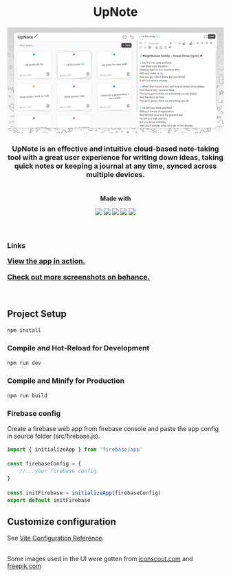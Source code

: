 <h1 align="center">UpNote</h1>

<p align="center"><img src="public/social.png"></p>

<h3 align="center">
UpNote is an effective and intuitive cloud-based note-taking tool with a great user experience for writing down ideas, taking quick notes or keeping a journal at any time, synced across multiple devices.
</h3>

<h4 align="center">
<br>
Made with

<a href="https://firebase.google.com/"><img src="https://img.shields.io/badge/firebase-%23FFCA28.svg?&style=for-the-badge&logo=firebase&logoColor=black" /></a>
<a href="https://vuejs.org/"><img src="https://img.shields.io/badge/vue.js-%234FC08D.svg?&style=for-the-badge&logo=vue.js&logoColor=white" /></a>
<a href="https://javascript.com"><img src="https://img.shields.io/badge/javascript-%23F7DF1E.svg?&style=for-the-badge&logo=javascript&logoColor=black" /></a>
<a href="https://tailwindcss.com/"><img src="https://img.shields.io/badge/tailwind%20css-%2338B2AC.svg?&style=for-the-badge&logo=tailwind%20css&logoColor=white" /></a>
<a href="https://tiny.cloud"><img src="https://img.shields.io/badge/TinyMCE-%230696D7.svg?&style=for-the-badge&logo=a&logoColor=white" /></a>
<br/>
</h4>
<br>

<h3>
<strong>Links</strong>

<a href="https://upnote.netlify.app" target="_blank">View the app in action.</a>

<a href="https://www.behance.net/gallery/154544225/UpNote-Note-taking-application" target="_blank">Check out more screenshots on behance.</a>
</h3>
<br>

## Project Setup

```sh
npm install
```

### Compile and Hot-Reload for Development

```sh
npm run dev
```

### Compile and Minify for Production

```sh
npm run build
```

### Firebase config
Create a firebase web app from firebase console and paste the app config in source folder (src/firebase.js).
```javascript
import { initializeApp } from 'firebase/app'

const firebaseConfig = {
    //...your firebase config
}

const initFirebase = initializeApp(firebaseConfig)
export default initFirebase
```

## Customize configuration

See [Vite Configuration Reference](https://vitejs.dev/config/).

<br>
Some images used in the UI were gotten from <a href="iconscout.com">iconscout.com</a> and <a href="freepik.com">freepik.com</a>